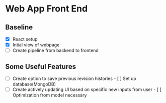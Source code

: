# Web App Front End

## Baseline
- [x] React setup
- [x] Intial view of webpage
- [ ] Create pipeline from backend to frontend

## Some Useful Features
- [ ] Create option to save previous revision histories
      - [ ] Set up database(MongoDB)
- [ ] Create actively updating UI based on specific new inputs from user
      - [ ] Optimization from model necessary
